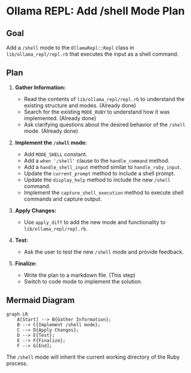 # Ollama REPL: Add /shell Mode Plan

## Goal

Add a `/shell` mode to the `OllamaRepl::Repl` class in `lib/ollama_repl/repl.rb` that executes the input as a shell command.

## Plan

1.  **Gather Information:**
    *   Read the contents of `lib/ollama_repl/repl.rb` to understand the existing structure and modes. (Already done)
    *   Search for the existing `MODE_RUBY` to understand how it was implemented. (Already done)
    *   Ask clarifying questions about the desired behavior of the `/shell` mode. (Already done)

2.  **Implement the `/shell` mode:**
    *   Add `MODE_SHELL` constant.
    *   Add a `when '/shell'` clause to the `handle_command` method.
    *   Add a `handle_shell_input` method similar to `handle_ruby_input`.
    *   Update the `current_prompt` method to include a shell prompt.
    *   Update the `display_help` method to include the new `/shell` command.
    *   Implement the `capture_shell_execution` method to execute shell commands and capture output.

3.  **Apply Changes:**
    *   Use `apply_diff` to add the new mode and functionality to `lib/ollama_repl/repl.rb`.

4.  **Test:**
    *   Ask the user to test the new `/shell` mode and provide feedback.

5.  **Finalize:**
    *   Write the plan to a markdown file. (This step)
    *   Switch to code mode to implement the solution.

## Mermaid Diagram

```mermaid
graph LR
    A[Start] --> B{Gather Information};
    B --> C{Implement /shell mode};
    C --> D{Apply Changes};
    D --> E{Test};
    E --> F{Finalize};
    F --> G[End];
```

The `/shell` mode will inherit the current working directory of the Ruby process.